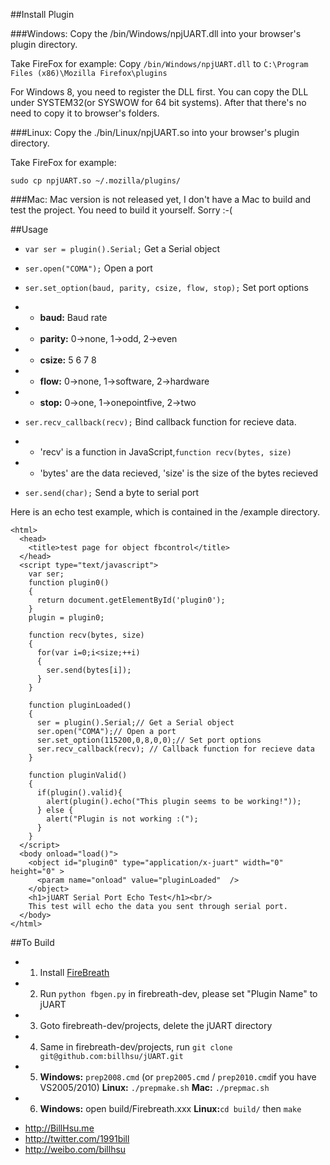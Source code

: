 ##Install Plugin

###Windows:
Copy the /bin/Windows/npjUART.dll into your browser's plugin directory.

Take FireFox for example:
Copy `/bin/Windows/npjUART.dll` to `C:\Program Files (x86)\Mozilla Firefox\plugins`

For Windows 8, you need to register the DLL first.
You can copy the DLL under SYSTEM32(or SYSWOW for 64 bit systems).
After that there's no need to copy it to browser's folders.

###Linux:
Copy the ./bin/Linux/npjUART.so into your browser's plugin directory.

Take FireFox for example:

```
sudo cp npjUART.so ~/.mozilla/plugins/
```

###Mac:
Mac version is not released yet, I don't have a Mac to build and test the project. You need to build it yourself. Sorry :-(

##Usage
* `var ser = plugin().Serial;` Get a Serial object
* `ser.open("COMA");` Open a port
* `ser.set_option(baud, parity, csize, flow, stop);` Set port options

* * **baud:**       Baud rate

* * **parity:**     0->none, 1->odd, 2->even

* * **csize:**      5 6 7 8

* * **flow:**       0->none, 1->software, 2->hardware

* * **stop:**       0->one,  1->onepointfive, 2->two

* `ser.recv_callback(recv);` Bind callback function for recieve data.

* * 'recv' is a function in JavaScript,`function recv(bytes, size)`
* * 'bytes' are the data recieved, 'size' is the size of the bytes recieved

* `ser.send(char);` Send a byte to serial port

Here is an echo test example, which is contained in the /example directory.
```
<html>
  <head>
    <title>test page for object fbcontrol</title>
  </head>
  <script type="text/javascript">
    var ser;
    function plugin0()
    {
      return document.getElementById('plugin0');
    }
    plugin = plugin0;
        
    function recv(bytes, size)
    {
      for(var i=0;i<size;++i)
      {
        ser.send(bytes[i]);
      }
    }
        
    function pluginLoaded() 
    {
      ser = plugin().Serial;// Get a Serial object
      ser.open("COMA");// Open a port
      ser.set_option(115200,0,8,0,0);// Set port options 
      ser.recv_callback(recv); // Callback function for recieve data
    }

    function pluginValid()
    {
      if(plugin().valid){
        alert(plugin().echo("This plugin seems to be working!"));
      } else {
        alert("Plugin is not working :(");
      }
    }
  </script>
  <body onload="load()">
    <object id="plugin0" type="application/x-juart" width="0" height="0" >
      <param name="onload" value="pluginLoaded"  />
    </object>
    <h1>jUART Serial Port Echo Test</h1><br/>
    This test will echo the data you sent through serial port.
  </body>
</html>

```

##To Build
* 1. Install [FireBreath](http://www.firebreath.org)
* 2. Run `python fbgen.py` in firebreath-dev, please set "Plugin Name" to jUART
* 3. Goto firebreath-dev/projects, delete the jUART directory
* 4. Same in firebreath-dev/projects, run ``git clone git@github.com:billhsu/jUART.git``
* 5. **Windows:** `prep2008.cmd` (or `prep2005.cmd` / `prep2010.cmd`if you have VS2005/2010) **Linux:** `./prepmake.sh` **Mac:** `./prepmac.sh`
* 6. **Windows:** open build/Firebreath.xxx **Linux:**``cd build/`` then ``make``

+ http://BillHsu.me
+ http://twitter.com/1991bill
+ http://weibo.com/billhsu
